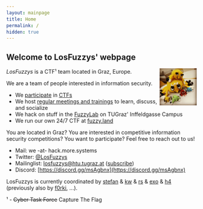 ```yaml
---
layout: mainpage
title: Home
permalink: /
hidden: true
---
```


## Welcome to LosFuzzys' webpage

<img src="/images/fuzzy.jpg" style="width:7em; height:7em; float:right;" alt="Our mascots, fuzzy bugs" />

*LosFuzzys* is a CTF¹ team located in Graz, Europe.

We are a team of people interested in information security. 

*  We [participate](https://ctftime.org/team/8323) in [CTFs](https://ctftime.org/ctf-wtf/)
*  We host [regular meetings and trainings](/meetings) to learn, discuss, and socialize
*  We hack on stuff in the [FuzzyLab](https://www.openstreetmap.org/node/5362205412) on TUGraz' Inffeldgasse Campus
*  We run our own 24/7 CTF at [fuzzy.land](https://fuzzy.land)

<p class="small dark">You are located in Graz? You are interested in competitive information security competitions? You want to participate? Feel free to reach out to us!</p>


* Mail: we -at- hack.more.systems
* Twitter: [@LosFuzzys](https://twitter.com/LosFuzzys)
* Mailinglist: [losfuzzys@htu.tugraz.at](mailto:losfuzzys@htu.tugraz.at) ([subscribe](https://mail.htu.tugraz.at/cgi-bin/mailman/listinfo/losfuzzys))
* Discord: [https://discord.gg/msAgbnx](https://discord.gg/msAgbnx)

<p class="small dark">LosFuzzys is currently coordinated by 
  <a href="https://twitter.com/stefan2904">stefan</a> &
  <a href="https://twitter.com/__kaydoubleu__">kw</a> & 
  <a href="https://twitter.com/a95bc16631ae2b6">rs</a> &
  <a href="https://github.com/exokortex">exo</a> &
  <a href="https://twitter.com/h4ckd0tm3">h4</a><br>
  (previously also by <a href="https://twitter.com/f0rki">f0rki</a>, ...).
</p>


<p class="small dark">
¹ - <del>Cyber Task Force</del> Capture The Flag
</p>

